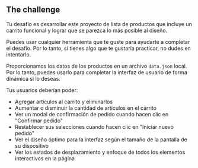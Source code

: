 
## The challenge

Tu desafío es desarrollar este proyecto de lista de productos que incluye un carrito funcional y lograr que se parezca lo más posible al diseño.

Puedes usar cualquier herramienta que te guste para ayudarte a completar el desafío. Por lo tanto, si tienes algo que te gustaría practicar, no dudes en intentarlo.

Proporcionamos los datos de los productos en un archivo `data.json` local. Por lo tanto, puedes usarlo para completar la interfaz de usuario de forma dinámica si lo deseas.

Tus usuarios deberían poder:

- Agregar artículos al carrito y eliminarlos
- Aumentar o disminuir la cantidad de artículos en el carrito
- Ver un modal de confirmación de pedido cuando hacen clic en "Confirmar pedido"
- Restablecer sus selecciones cuando hacen clic en "Iniciar nuevo pedido"
- Ver el diseño óptimo para la interfaz según el tamaño de la pantalla de su dispositivo
- Ver los estados de desplazamiento y enfoque de todos los elementos interactivos en la página